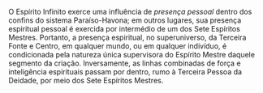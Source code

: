O Espírito Infinito exerce uma influência de *presença pessoal* dentro dos confins do sistema Paraíso-Havona; em outros lugares, sua presença espiritual pessoal é exercida por intermédio de um dos Sete Espíritos Mestres. Portanto, a presença espiritual, no superuniverso, da Terceira Fonte e Centro, em qualquer mundo, ou em qualquer indivíduo, é condicionada pela natureza única supervisora do Espírito Mestre daquele segmento da criação. Inversamente, as linhas combinadas de força e inteligência espirituais passam por dentro, rumo à Terceira Pessoa da Deidade, por meio dos Sete Espíritos Mestres.